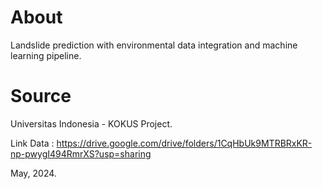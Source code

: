 # About
Landslide prediction with environmental data integration and machine learning pipeline.

# Source
Universitas Indonesia - KOKUS Project.

Link Data : https://drive.google.com/drive/folders/1CqHbUk9MTRBRxKR-np-pwygI494RmrXS?usp=sharing

May, 2024.
